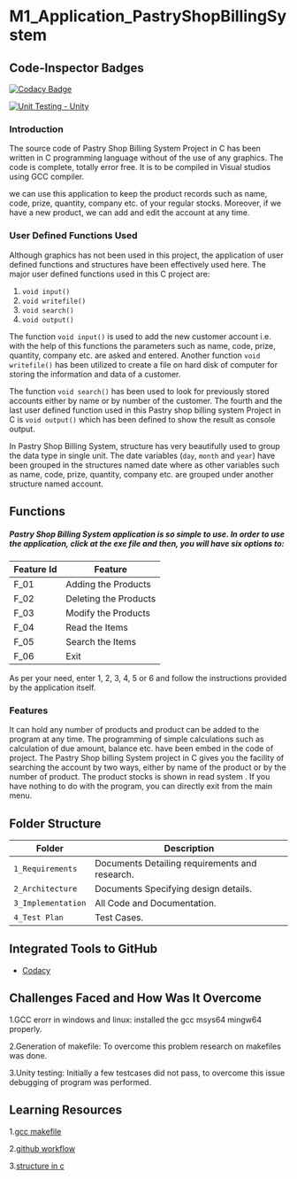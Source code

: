 # M1_Application_PastryShopBillingSystem

## Code-Inspector Badges


[![Codacy Badge](https://app.codacy.com/project/badge/Grade/8cdfca107f2d460dadc1f134b6dbc2dd)](https://www.codacy.com/gh/Nirmalrg2898/M1_Application_PastryShopBillingSystem/dashboard?utm_source=github.com&amp;utm_medium=referral&amp;utm_content=Nirmalrg2898/M1_Application_PastryShopBillingSystem&amp;utm_campaign=Badge_Grade)

[![Unit Testing - Unity](https://github.com/Nirmalrg2898/M1_Application_PastryShopBillingSystem/actions/workflows/unity.yml/badge.svg)](https://github.com/Nirmalrg2898/M1_Application_PastryShopBillingSystem/actions/workflows/unity.yml)

### Introduction

The source code of Pastry Shop Billing System Project in C has been written in C programming language without of the use of any graphics. The code is complete, totally error free. It is to be compiled in Visual studios using GCC compiler.

we can use this application to keep the product records such as name, code, prize, quantity, company etc. of your regular stocks. Moreover, if we have a new product, we can add and edit the account at any time.

### User Defined Functions Used

Although graphics has not been used in this project, the application of user defined functions and structures have been effectively used here. The major user defined functions used in this C project are:
1. `void input()`                                                                                                                  
2. `void writefile()`                                                                                                                  
3. `void search()`                                                                                                                     
4. `void output()`

The function `void input()` is used to add the new customer account i.e. with the help of this functions the parameters such as name, code, prize, quantity, company etc. are asked and entered. Another function `void writefile()` has been utilized to create a file on hard disk of computer for storing the information and data of a customer.

The function `void search()` has been used to look for previously stored accounts either by name or by number of the customer. The fourth and the last user defined function used in this Pastry shop billing system Project in C is `void output()` which has been defined to show the result as console output.

In Pastry Shop Billing System, structure has very beautifully used to group the data type in single unit. The date variables (`day`, `month` and `year`) have been grouped in the structures named date where as other variables such as name, code, prize, quantity, company etc. are grouped under another structure named account.

## Functions 
##### Pastry Shop Billing System application is so simple to use. In order to use the application, click at the exe file and then, you will have six options to:

| Feature Id | Feature |
| -----------|---------|
|F_01| Adding the Products  |
|F_02| Deleting the Products  |
|F_03| Modify the Products |
|F_04| Read the Items |
|F_05| Search the Items |
|F_06| Exit |

As per your need, enter 1, 2, 3, 4, 5 or 6 and follow the instructions provided by the application itself.

### Features

It can hold any number of products and product can be added to the program at any time.
The programming of simple calculations such as calculation of due amount, balance etc. have been embed in the code of project.
The Pastry Shop billing System project in C gives you the facility of searching the account by two ways, either by name of the product or by the number of product.
The product stocks is shown in read system .
If you have nothing to do with the program, you can directly exit from the main menu.

## Folder Structure
Folder               | Description
-------------------  | -----------------------------------------
`1_Requirements`     | Documents Detailing requirements and research.
`2_Architecture`     | Documents Specifying design details.
`3_Implementation`   | All Code and Documentation.
`4_Test Plan`| Test Cases.

## Integrated Tools to GitHub
* [Codacy](https://www.codacy.com/)


## Challenges Faced and How Was It Overcome

1.GCC erorr in windows and linux: installed the gcc msys64 mingw64 properly.

2.Generation of makefile: To overcome this problem research on makefiles was done.

3.Unity testing: Initially a few testcases did not pass, to overcome this issue debugging of program was performed.

## Learning Resources

1.[gcc makefile](https://www3.ntu.edu.sg/home/ehchua/programming/cpp/gcc_make.html#zz-2.1)

2.[github workflow](https://www.programiz.com/c-programming/c-dynamic-memory-allocation)

3.[structure in c](https://www.studytonight.com/c/structures-in-c.php/)


